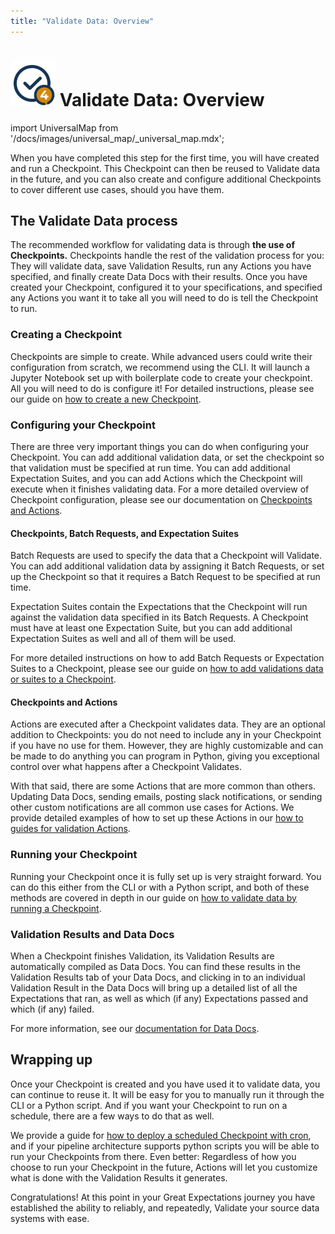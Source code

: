 ```yaml
---
title: "Validate Data: Overview"
---
```

# [![Create Expectations Icon](../../images/universal_map/Checkmark-active.png)](./validate_data_overview.md) Validate Data: Overview

import UniversalMap from '/docs/images/universal_map/_universal_map.mdx';

<!--Use 'inactive' or 'active' to indicate which Universal Map steps this term has a use case within.-->

<UniversalMap setup='inactive' connect='inactive' create='inactive' validate='active'/>

When you have completed this step for the first time, you will have created and run a Checkpoint.  This Checkpoint can then be reused to Validate data in the future, and you can also create and configure additional Checkpoints to cover different use cases, should you have them.

## The Validate Data process

The recommended workflow for validating data is through **the use of Checkpoints.**  Checkpoints handle the rest of the validation process for you: They will validate data, save Validation Results, run any Actions you have specified, and finally create Data Docs with their results.  Once you have created your Checkpoint, configured it to your specifications, and specified any Actions you want it to take all you will need to do is tell the Checkpoint to run.

### Creating a Checkpoint

Checkpoints are simple to create.  While advanced users could write their configuration from scratch, we recommend using the CLI.  It will launch a Jupyter Notebook set up with boilerplate code to create your checkpoint.  All you will need to do is configure it!  For detailed instructions, please see our guide on [how to create a new Checkpoint](./checkpoints/how_to_create_a_new_checkpoint.md).

### Configuring your Checkpoint

There are three very important things you can do when configuring your Checkpoint.  You can add additional validation data, or set the checkpoint so that validation must be specified at run time.  You can add additional Expectation Suites, and you can add Actions which the Checkpoint will execute when it finishes validating data.  For a more detailed overview of Checkpoint configuration, please see our documentation on [Checkpoints and Actions](../../reference/checkpoints_and_actions.md).

#### Checkpoints, Batch Requests, and Expectation Suites

Batch Requests are used to specify the data that a Checkpoint will Validate.  You can add additional validation data by assigning it Batch Requests, or set up the Checkpoint so that it requires a Batch Request to be specified at run time.

Expectation Suites contain the Expectations that the Checkpoint will run against the validation data specified in its Batch Requests.  A Checkpoint must have at least one Expectation Suite, but you can add additional Expectation Suites as well and all of them will be used.

For more detailed instructions on how to add Batch Requests or Expectation Suites to a Checkpoint, please see our guide on [how to add validations data or suites to a Checkpoint](./checkpoints/how_to_add_validations_data_or_suites_to_a_checkpoint.md).

#### Checkpoints and Actions

Actions are executed after a Checkpoint validates data.  They are an optional addition to Checkpoints: you do not need to include any in your Checkpoint if you have no use for them.  However, they are highly customizable and can be made to do anything you can program in Python, giving you exceptional control over what happens after a Checkpoint Validates.  

With that said, there are some Actions that are more common than others. Updating Data Docs, sending emails, posting slack notifications, or sending other custom notifications are all common use cases for Actions.  We provide detailed examples of how to set up these Actions in our [how to guides for validation Actions](./index.md#validation-actions).

### Running your Checkpoint

Running your Checkpoint once it is fully set up is very straight forward.  You can do this either from the CLI or with a Python script, and both of these methods are covered in depth in our guide on [how to validate data by running a Checkpoint](./how_to_validate_data_by_running_a_checkpoint.md).

### Validation Results and Data Docs

When a Checkpoint finishes Validation, its Validation Results are automatically compiled as Data Docs.  You can find these results in the Validation Results tab of your Data Docs, and clicking in to an individual Validation Result in the Data Docs will bring up a detailed list of all the Expectations that ran, as well as which (if any) Expectations passed and which (if any) failed.

For more information, see our [documentation for Data Docs](../../reference/data_docs.md). 

## Wrapping up

Once your Checkpoint is created and you have used it to validate data, you can continue to reuse it.  It will be easy for you to manually run it through the CLI or a Python script. And if you want your Checkpoint to run on a schedule, there are a few ways to do that as well.  

We provide a guide for [how to deploy a scheduled Checkpoint with cron](./advanced/how_to_deploy_a_scheduled_checkpoint_with_cron.md), and if your pipeline architecture supports python scripts you will be able to run your Checkpoints from there.  Even better: Regardless of how you choose to run your Checkpoint in the future, Actions will let you customize what is done with the Validation Results it generates. 

Congratulations! At this point in your Great Expectations journey you have established the ability to reliably, and repeatedly, Validate your source data systems with ease.